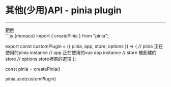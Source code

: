 <h1>其他(少用)API - pinia plugin</h1>
<hr>
<div class="mt-2">
  <a  href="???" target="_blank">範例</a>
</div>
```js {monaco}
import { createPinia } from "pinia";

export const customPlugin = ({ pinia, app, store, options }) => {
  // pinia     正在使用的pinia instance
  // app       正在使用的vue app instance
  // store     被創建的store
  // options   store裡帶的選項
};

const pinia = createPinia()

pinia.use(customPlugin)
```